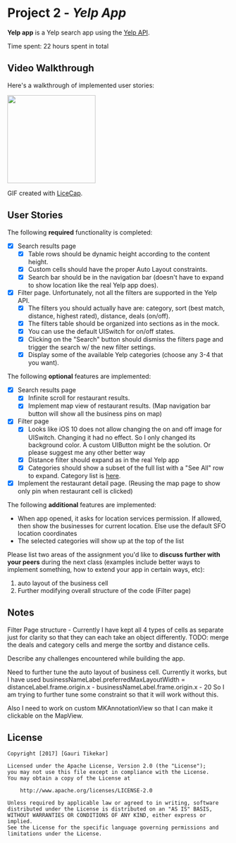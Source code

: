 # Project 2 - *Yelp App*

**Yelp app** is a Yelp search app using the [Yelp API](http://www.yelp.com/developers/documentation/v2/search_api).

Time spent: 22 hours spent in total

## Video Walkthrough

Here's a walkthrough of implemented user stories:

<img src='https://github.com/tikekar/YelpApp/blob/master/YelpApp_walkthrough.gif' title='Video Walkthrough' width='200px' alt='' />

GIF created with [LiceCap](http://www.cockos.com/licecap/).

## User Stories

The following **required** functionality is completed:

- [X] Search results page
   - [X] Table rows should be dynamic height according to the content height.
   - [X] Custom cells should have the proper Auto Layout constraints.
   - [X] Search bar should be in the navigation bar (doesn't have to expand to show location like the real Yelp app does).
- [X] Filter page. Unfortunately, not all the filters are supported in the Yelp API.
   - [X] The filters you should actually have are: category, sort (best match, distance, highest rated), distance, deals (on/off).
   - [X] The filters table should be organized into sections as in the mock.
   - [X] You can use the default UISwitch for on/off states.
   - [X] Clicking on the "Search" button should dismiss the filters page and trigger the search w/ the new filter settings.
   - [X] Display some of the available Yelp categories (choose any 3-4 that you want).

The following **optional** features are implemented:

- [X] Search results page
   - [X] Infinite scroll for restaurant results.
   - [X] Implement map view of restaurant results. (Map navigation bar button will show all the business pins on map)
- [X] Filter page
   - [X] Looks like iOS 10 does not allow changing the on and off image for UISwitch. Changing it had no effect. So I only changed its background color. A custom UIButton might be the solution. Or please suggest me any other better way
   - [X] Distance filter should expand as in the real Yelp app
   - [X] Categories should show a subset of the full list with a "See All" row to expand. Category list is [here](http://www.yelp.com/developers/documentation/category_list).
- [X] Implement the restaurant detail page. (Reusing the map page to show only pin when restaurant cell is clicked)

The following **additional** features are implemented:

-  When app opened, it asks for location services permission. If allowed, then show the businesses for current location. Else use the default SFO location coordinates
- The selected categories will show up at the top of the list

Please list two areas of the assignment you'd like to **discuss further with your peers** during the next class (examples include better ways to implement something, how to extend your app in certain ways, etc):

1. auto layout of the business cell
2. Further modifying overall structure of the code (Filter page)

## Notes

Filter Page structure - Currently I have kept all 4 types of cells as separate just for clarity so that they can each take an object differently. TODO: merge the deals and category cells and merge the sortby and distance cells. 

Describe any challenges encountered while building the app.

Need to further tune the auto layout of business cell. Currently it works, but I have used businessNameLabel.preferredMaxLayoutWidth = distanceLabel.frame.origin.x - businessNameLabel.frame.origin.x - 20
So I am trying to further tune some constraint so that it will work without this.

Also I need to work on custom MKAnnotationView so that I can make it clickable on the MapView.

## License

    Copyright [2017] [Gauri Tikekar]

    Licensed under the Apache License, Version 2.0 (the "License");
    you may not use this file except in compliance with the License.
    You may obtain a copy of the License at

        http://www.apache.org/licenses/LICENSE-2.0

    Unless required by applicable law or agreed to in writing, software
    distributed under the License is distributed on an "AS IS" BASIS,
    WITHOUT WARRANTIES OR CONDITIONS OF ANY KIND, either express or implied.
    See the License for the specific language governing permissions and
    limitations under the License.
